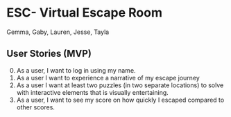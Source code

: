 # ESC- Virtual Escape Room

Gemma, Gaby, Lauren, Jesse, Tayla

## User Stories (MVP)

0. As a user, I want to log in using my name.
1. As a user I want to experience a narrative of my escape journey
2. As a user I want at least two puzzles (in two separate locations) to solve with interactive elements that is visually entertaining. 
4. As a user, I want to see my score on how quickly I escaped compared to other scores. 
